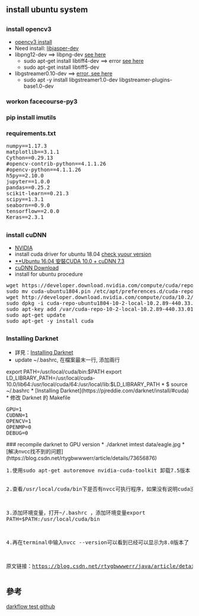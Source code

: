 ## install ubuntu system
## 
### install opencv3
* [opencv3 install](https://www.learnopencv.com/install-opencv3-on-ubuntu/)
* Need install: [libjasper-dev](https://blog.csdn.net/CAU_Ayao/article/details/83990246)
* libpng12-dev ==> libpng-dev [see here](https://askubuntu.com/questions/991706/e-package-libpng12-dev-has-no-installation-candidate)
    * sudo apt-get install libtiff4-dev ==> error [see here](https://hant-kb.kutu66.com/others/post_12889923)
    *  sudo apt-get install libtiff5-dev
* libgstreamer0.10-dev ==> [error, see here](https://mlog.club/article/2282932)
    * sudo apt -y install libgstreamer1.0-dev libgstreamer-plugins-base1.0-dev
### workon facecourse-py3
### pip install imutils
### requirements.txt
<pre>
numpy==1.17.3
matplotlib==3.1.1
Cython==0.29.13
#opencv-contrib-python==4.1.1.26
#opencv-python==4.1.1.26
h5py==2.10.0
jupyter==1.0.0
pandas==0.25.2
scikit-learn==0.21.3
scipy==1.3.1
seaborn==0.9.0
tensorflow==2.0.0
Keras==2.3.1
</pre>
##
### install cuDNN
* [NVIDIA](https://developer.nvidia.com/cuda-downloads)
* install cuda driver for ubuntu 18.04 [check yuour version](https://blog.csdn.net/ZJU_QZH/article/details/85062258)
* [**Ubuntu 16.04 安裝CUDA 10.0 + cuDNN 7.3](https://medium.com/@zihansyu/ubuntu-16-04-%E5%AE%89%E8%A3%9Dcuda-10-0-cudnn-7-3-8254cb642e70)
* [cuDNN Download](https://developer.nvidia.com/rdp/cudnn-download)
* install for ubuntu procedure
<pre>
wget https://developer.download.nvidia.com/compute/cuda/repos/ubuntu1804/x86_64/cuda-ubuntu1804.pin
sudo mv cuda-ubuntu1804.pin /etc/apt/preferences.d/cuda-repository-pin-600
wget http://developer.download.nvidia.com/compute/cuda/10.2/Prod/local_installers/cuda-repo-ubuntu1804-10-2-local-10.2.89-440.33.01_1.0-1_amd64.deb
sudo dpkg -i cuda-repo-ubuntu1804-10-2-local-10.2.89-440.33.01_1.0-1_amd64.deb
sudo apt-key add /var/cuda-repo-10-2-local-10.2.89-440.33.01/7fa2af80.pub
sudo apt-get update
sudo apt-get -y install cuda
</pre>
##
### Installing Darknet
* 詳見：[Installing Darknet](https://pjreddie.com/darknet/install/#cuda)
* update ~/.bashrc, 在檔案最末一行, 添加兩行
</pre>
export PATH=/usr/local/cuda/bin:$PATH
export LD_LIBRARY_PATH=/usr/local/cuda-10.0/lib64:/usr/local/cuda/64:/usr/local/lib:$LD_LIBRARY_PATH
</pre>
* $ source ~/.bashrc
* [Installing Darknet](https://pjreddie.com/darknet/install/#cuda)
* 修改 Darknet 的 Makefile
<pre>
GPU=1
CUDNN=1
OPENCV=1
OPENMP=0
DEBUG=0
</pre>
### recompile darknet to GPU version
* ./darknet imtest data/eagle.jpg
* [解决nvcc找不到的问题](https://blog.csdn.net/rtygbwwwerr/article/details/73656876)
<pre>
1.使用sudo apt-get autoremove nvidia-cuda-toolkit 卸载7.5版本

2.查看/usr/local/cuda/bin下是否有nvcc可执行程序，如果没有说明cuda没有正常安装，需要重新安装，如果有，进入下一步

3.添加环境变量，打开~/.bashrc ，添加环境变量export PATH=$PATH:/usr/local/cuda/bin

4.再在terminal中输入nvcc --version可以看到已经可以显示为8.0版本了

原文链接：https://blog.csdn.net/rtygbwwwerr/java/article/details/73656876
</pre>
## 參考
[darkflow test github](https://github.com/inhail/darkflow)
         
